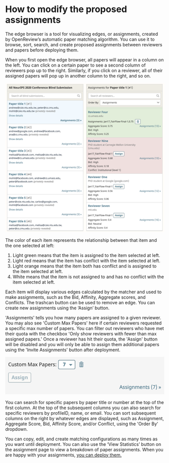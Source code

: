 # How to modify the proposed assignments

The edge browser is a tool for visualizing edges, or assignments, created by OpenReview’s automatic paper matching algorithm. You can use it to browse, sort, search, and create proposed assignments between reviewers and papers before deploying them.&#x20;

When you first open the edge browser, all papers will appear in a column on the left. You can click on a certain paper to see a second column of reviewers pop up to the right. Similarly, if you click on a reviewer, all of their assigned papers will pop up in another column to the right, and so on.

![](<../../../.gitbook/assets/image (8).png>)

The color of each item represents the relationship between that item and the one selected at left:

1. Light green means that the item is assigned to the item selected at left.&#x20;
2. Light red means that the item has conflict with the item selected at left.&#x20;
3. Light orange means that the item both has conflict and is assigned to the item selected at left.&#x20;
4. White means that the item is not assigned to and has no conflict with the item selected at left.&#x20;

Each item will display various edges calculated by the matcher and used to make assignments, such as the Bid, Affinity, Aggregate scores, and Conflicts. The trashcan button can be used to remove an edge. You can create new assignments using the ‘Assign’ button.

'Assignments' tells you how many papers are assigned to a given reviewer. You may also see 'Custom Max Papers' here if certain reviewers requested a specific max number of papers. You can filter out reviewers who have met their quota with the checkbox 'Only show reviewers with fewer than max assigned papers.' Once a reviewer has hit their quota, the 'Assign' button will be disabled and you will only be able to assign them additional papers using the 'Invite Assignments' button after deployment.

![](<../../../.gitbook/assets/image (6).png>)

You can search for specific papers by paper title or number at the top of the first column. At the top of the subsequent columns you can also search for specific reviewers by profileID, name, or email. You can sort subsequent columns on the right by whatever edges are displayed, such as Assignment, Aggregate Score, Bid, Affinity Score, and/or Conflict, using the 'Order By' dropdown.

You can copy, edit, and create matching configurations as many times as you want until deployment. You can also use the ‘View Statistics’ button on the assignment page to view a breakdown of paper assignments. When you are happy with your assignments, [you can deploy them.](how-to-deploy-the-proposed-assignments.md)
